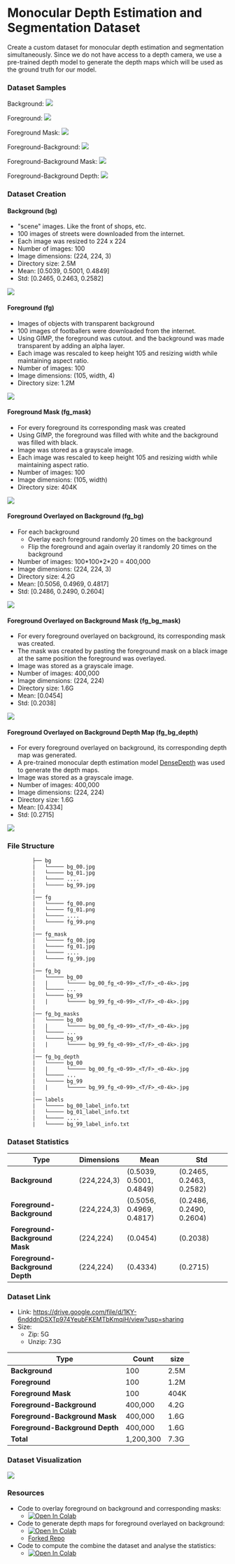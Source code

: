 

# Monocular Depth Estimation and Segmentation Dataset

Create a custom dataset for monocular depth estimation and segmentation simultaneously. Since we do not have access to a depth camera, we use a pre-trained depth model to generate the depth maps which will be used as the ground truth for our model.

### Dataset Samples
Background:
<img src="images/bg_strip.png">

Foreground:
<img src="images/fg_strip.png">

Foreground Mask:
<img src="images/fg_mask_strip.png">

Foreground-Background:
<img src="images/fg_bg_strip.png">

Foreground-Background Mask:
<img src="images/fg_bg_mask_strip.png">

Foreground-Background Depth:
<img src="images/fg_bg_depth_strip.png">

### Dataset Creation

#### Background (bg)
 - "scene" images. Like the front of shops, etc.
 - 100 images of streets were downloaded from the internet.
 - Each image was resized to 224 x 224
 - Number of images: 100
 - Image dimensions: (224, 224, 3)
 - Directory size: 2.5M
 - Mean: [0.5039, 0.5001, 0.4849]
 - Std: [0.2465, 0.2463, 0.2582]

<img src="images/bg.png">

#### Foreground (fg)
 - Images of objects with transparent background
 - 100 images of footballers were downloaded from the internet.
 - Using GIMP, the foreground was cutout. and the background was made transparent by adding an alpha layer.
 - Each image was rescaled to keep height 105 and resizing width while maintaining aspect ratio.
 - Number of images: 100
 - Image dimensions: (105, width, 4)
 - Directory size: 1.2M

<img src="images/fg.png">

#### Foreground Mask (fg_mask)
 - For every foreground its corresponding mask was created
 - Using GIMP, the foreground was filled with white and the background was filled with black.
 - Image was stored as a grayscale image.
 - Each image was rescaled to keep height 105 and resizing width while maintaining aspect ratio.
 - Number of images: 100
 - Image dimensions: (105, width)
 - Directory size: 404K

<img src="images/fg_mask.png">

#### Foreground Overlayed on Background (fg_bg)
 - For each background
	 - Overlay each foreground randomly 20 times on the background
	 - Flip the foreground and again overlay it randomly 20 times on the background
 - Number of images: 100\*100\*2\*20 = 400,000
 - Image dimensions: (224, 224, 3)
 - Directory size: 4.2G
 - Mean: [0.5056, 0.4969, 0.4817]
 - Std: [0.2486, 0.2490, 0.2604]

<img src="images/fg_bg.png">

#### Foreground Overlayed on Background Mask (fg_bg_mask)
 - For every foreground overlayed on background, its corresponding mask was created.
 - The mask was created by pasting the foreground mask on a black image at the same position the foreground was overlayed.
 -  Image was stored as a grayscale image.
 - Number of images: 400,000
 - Image dimensions: (224, 224)
 - Directory size: 1.6G
 - Mean: [0.0454]
 - Std: [0.2038]

<img src="images/fg_bg_mask.png">

#### Foreground Overlayed on Background Depth Map (fg_bg_depth)
 - For every foreground overlayed on background, its corresponding depth map was generated.
 - A pre-trained monocular depth estimation model [DenseDepth](https://github.com/ialhashim/DenseDepth/blob/master/DenseDepth.ipynb) was used to generate the depth maps.
 - Image was stored as a grayscale image.
 - Number of images: 400,000
 - Image dimensions: (224, 224)
 - Directory size: 1.6G
 - Mean: [0.4334]
 - Std: [0.2715]

<img src="images/fg_bg_depth.png">

### File Structure

            ├── bg
            |   └───── bg_00.jpg
            |   └───── bg_01.jpg
            |   └───── .... 
            |   └───── bg_99.jpg
            |
            |── fg
            |   └───── fg_00.png
            |   └───── fg_01.png
            |   └───── ....
            |   └───── fg_99.png
            |
            |── fg_mask
            |   └───── fg_00.jpg
            |   └───── fg_01.jpg
            |   └───── ....
            |   └───── fg_99.jpg
            |
            |── fg_bg
            |   └───── bg_00
            |   |      └───── bg_00_fg_<0-99>_<T/F>_<0-4k>.jpg
            |   └───── ...
	        |   └───── bg_99
            |   |      └───── bg_99_fg_<0-99>_<T/F>_<0-4k>.jpg
            |
	        |── fg_bg_masks
            |   └───── bg_00
            |   |      └───── bg_00_fg_<0-99>_<T/F>_<0-4k>.jpg
            |   └───── ...
	        |   └───── bg_99
            |   |      └───── bg_99_fg_<0-99>_<T/F>_<0-4k>.jpg
            |
	        |── fg_bg_depth
            |   └───── bg_00
            |   |      └───── bg_00_fg_<0-99>_<T/F>_<0-4k>.jpg
            |   └───── ...
	        |   └───── bg_99
            |   |      └───── bg_99_fg_<0-99>_<T/F>_<0-4k>.jpg
	        |
            |── labels
            |   └───── bg_00_label_info.txt
            |   └───── bg_01_label_info.txt
            |   └───── ....
            |   └───── bg_99_label_info.txt

### Dataset Statistics

| Type | Dimensions | Mean | Std |
|---|---|---|---|
| **Background** | (224,224,3) | (0.5039, 0.5001, 0.4849) | (0.2465, 0.2463, 0.2582) |
| **Foreground-Background** | (224,224,3) | (0.5056, 0.4969, 0.4817) | (0.2486, 0.2490, 0.2604) |
| **Foreground-Background Mask** | (224,224) | (0.0454) | (0.2038) |
| **Foreground-Background Depth** | (224,224) | (0.4334) | (0.2715) |

### Dataset Link

 - Link: https://drive.google.com/file/d/1KY-6ndddnDSXTp974YeubFKEMTbKmqiH/view?usp=sharing
 - Size:
	 - Zip: 5G
	 - Unzip: 7.3G 

| Type | Count | size |
|---|---|---|
| **Background** | 100 | 2.5M |
| **Foreground** | 100 | 1.2M |
| **Foreground Mask** | 100 | 404K |
| **Foreground-Background** | 400,000 | 4.2G |
| **Foreground-Background Mask** | 400,000 | 1.6G |
| **Foreground-Background Depth** | 400,000 | 1.6G |
| **Total** | 1,200,300 | 7.3G |


### Dataset Visualization
<img src="images/dataset.png">

### Resources

 - Code to overlay foreground on background and corresponding masks: 
	 - [![Open In Colab](https://colab.research.google.com/assets/colab-badge.svg)](https://colab.research.google.com/github/uday96/EVA4-TSAI/blob/master/S14-15/EVA4_S15A_gen_fg_bg.ipynb)
 - Code to generate depth maps for foreground overlayed on background: 
	 - [![Open In Colab](https://colab.research.google.com/assets/colab-badge.svg)](https://colab.research.google.com/github/uday96/EVA4-TSAI/blob/master/S14-15/EVA4_S15A_gen_fg_bg_depth_maps.ipynb)
	 - [Forked Repo](https://github.com/uday96/DenseDepth/tree/cars_fg)
 - Code to compute the combine the dataset and analyse the statistics:
	 - [![Open In Colab](https://colab.research.google.com/assets/colab-badge.svg)](https://colab.research.google.com/github/uday96/EVA4-TSAI/blob/master/S14-15/EVA4_S15A_data_statistics.ipynb)
